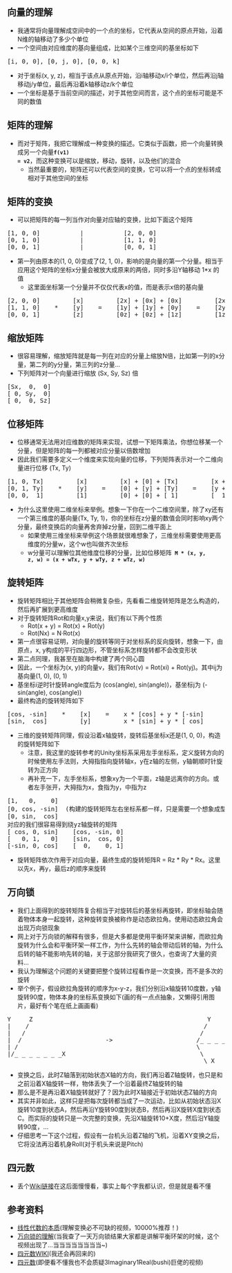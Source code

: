 ## 向量的理解
- 我通常将向量理解成空间中的一个点的坐标，它代表从空间的原点开始，沿着N维的轴移动了多少个单位
- 一个空间由对应维度的基向量组成，比如某个三维空间的基坐标如下 
<pre>[i, 0, 0], [0, j, 0], [0, 0, k]</pre>
- 对于坐标(x, y, z)，相当于该点从原点开始，沿i轴移动x/i个单位，然后再沿j轴移动j/y单位，最后再沿着k轴移动z/k个单位
- 一个坐标是基于当前空间的描述，对于其他空间而言，这个点的坐标可能是不同的数值

## 矩阵的理解
- 而对于矩阵，我把它理解成一种变换的描述。它类似于函数，把一个向量转换成另一个向量<b><code>f(v1) = v2</code></b>，而这种变换可以是缩放，移动，旋转，以及他们的混合
    - 当然最重要的，矩阵还可以代表空间的变换，它可以将一个点的坐标转成相对于其他空间的坐标

## 矩阵的变换
- 可以把矩阵的每一列当作对向量对应轴的变换，比如下面这个矩阵
<pre>
[1, 0, 0]           |           [2, 0, 0]
[0, 1, 0]           |           [1, 1, 0]
[0, 0, 1]           |           [0, 0, 1]
</pre>
- 第一列由原本的(1, 0, 0)变成了(2, 1, 0)，影响的是向量的第一个分量。相当于应用这个矩阵的坐标x分量会被放大成原来的两倍，同时多沿Y轴移动 1*x 的值
    - 这里面坐标第一个分量并不仅仅代表x的值，而是表示x倍的基向量
<pre>
[2, 0, 0]         [x]         [2x] + [0x] + [0x]         [2x]
[1, 1, 0]    *    [y]    =    [1y] + [1y] + [0y]    =    [2y]
[0, 0, 1]         [z]         [0z] + [0z] + [1z]         [1z]
</pre>

## 缩放矩阵
- 很容易理解，缩放矩阵就是每一列在对应的分量上缩放N倍，比如第一列的x分量，第二列的y分量，第三列的z分量...
- 下列矩阵对一个向量进行缩放 (Sx, Sy, Sz) 倍
<pre>
[Sx,  0,  0]
[ 0, Sy,  0]
[ 0,  0, Sz]
</pre>

## 位移矩阵
- 位移通常无法用对应维数的矩阵来实现，试想一下矩阵乘法，你想位移某一个分量，但是矩阵的每一列都被对应分量以倍数增加
- 因此我们需要多定义一个维度来实现向量的位移，下列矩阵表示对一个二维向量进行位移 (Tx, Ty)
<pre>
[1, 0, Tx]         [x]         [x] + [0] + [Tx]         [x + Tx]
[0, 1, Ty]    *    [y]    =    [0] + [y] + [Ty]    =    [y + Ty]
[0, 0,  1]         [1]         [0] + [0] + [ 1]         [  1   ]
</pre>
- 为什么这里使用二维坐标来举例。想象一下你在一个二维空间里，除了xy还有一个第三维度的基向量(Tx, Ty, 1)，你的坐标在z分量的数值会同时影响xy两个分量，最终变换后的向量再舍弃掉z分量，回到二维平面上
    - 如果使用三维坐标来举例这个场景就很难想象了，三维坐标需要使用更高维度的分量w，这个w也叫做齐次坐标
    - w分量可以理解位其他维度位移的分量，比如位移矩阵<code><b> M * (x, y, z, w) = (x + wTx, y + wTy, z + wTz, w) </b></code>

## 旋转矩阵
- 旋转矩阵相比于其他矩阵会稍微复杂些，先看看二维旋转矩阵是怎么构造的，然后再扩展到更高维度
- 对于旋转矩阵Rot和向量x,y来说，我们有以下两个性质
    - Rot(x + y) = Rot(x) + Rot(y)
    - Rot(Nx) = N·Rot(x)
- 第一点很容易证明，对向量的旋转等同于对坐标系的反向旋转，想象一下，由原点，x, y构成的平行四边形，不管坐标系怎样旋转都不会改变形状
- 第二点同理，我甚至在脑海中构建了两个同心圆
- 因此，一个坐标为(x, y)的向量v，我们有Rot(v) = Rot(xi) + Rot(yj)。其中ij为基向量(1, 0), (0, 1)
- 基坐标i逆时针旋转angle度后为 (cos(angle), sin(angle))，基坐标j为 (-sin(angle), cos(angle))
- 最终构造的旋转矩阵如下
<pre>
[cos, -sin]    *    [x]    =    x * [cos] + y * [-sin]
[sin,  cos]         [y]         x * [sin] + y * [ cos]
</pre>
- 三维的旋转矩阵同理，假设沿着x轴旋转，旋转后基坐标x还是(1, 0, 0)，构造的旋转矩阵如下
    - 注意，我这里的旋转参考的Unity坐标系采用左手坐标系，定义旋转方向的时候使用左手法则，大拇指指向旋转轴x，y在z轴的左侧，y轴朝顺时针旋转为正方向
    - 再补充一下，左手坐标系，想象xy为一个平面，z轴是远离你的方向。或者左手张开，大拇指为x，食指为y，中指为z
<pre>
[1,   0,    0]
[0, cos, -sin]  (构建的旋转矩阵左右坐标系都一样，只是需要一个想象成型的坐标系)
[0, sin,  cos]
对应的我们很容易得到绕yz轴旋转的矩阵
[ cos, 0, sin]    [cos, -sin, 0]
[   0, 1,   0]    [sin,  cos, 0]
[-sin, 0, cos]    [  0,    0, 1]
</pre>
- 旋转矩阵依次作用于对应向量，最终生成的旋转矩阵R = Rz * Ry * Rx。这里以先x，再y，最后z的顺序来旋转

## 万向锁
- 我们上面得到的旋转矩阵复合相当于对旋转后的基坐标再旋转，即坐标轴会随着物体本身一起旋转，这种旋转变换被称作是动态欧拉角。使用动态欧拉角会出现万向锁现象
- 网上对于万向锁的解释有很多，但是大多都是使用平衡环架来讲解，而欧拉角旋转为什么会和平衡环架一样工作，为什么先转的轴会带动后转的轴，为什么后转的轴不能影响先转的轴，关于这部分我研究了很久，也查询了大量的资料...
- 我认为理解这个问题的关键要把整个旋转过程看作是一次变换，而不是多次的旋转
- 举个例子，假设欧拉角旋转的顺序为x-y-z，我们分别沿x轴旋转10度数，y轴旋转90度，物体本身的坐标系变换如下(画的有一点点抽象，又懒得引用图片，最好有个笔在纸上画画看)
<pre>
Y     Z                                                Y
|    /                                                /
|   /                                                /
|  /                       ->                       /_ _ _ _  Z
| /                                                 \
|/_ _ _ _ _ _ _X                                     \
                                                      \ X
</pre>
- 变换之后，此时Z轴落到初始状态X轴的方向，我们再沿着Z轴旋转，也只是和之前沿着X轴旋转一样，物体丢失了一个沿着最终Z轴旋转的轴
- 那么是不是再沿着X轴旋转就好了？因为此时X轴接近于初始状态Z轴的方向
- 其实并非如此，这样只是把每次旋转都当成了一次运动，比如从初始状态沿X旋转10度到状态A，然后再沿Y旋转90度到状态B，然后再沿X旋转X度到状态C。而实际的旋转只是一次完整的变换，先沿X轴旋转10+X度，然后沿Y轴旋转90度，...
- 仔细思考一下这个过程，假设有一台机头沿着Z轴的飞机，沿着XY变换之后，它将没法再沿着机身Roll(对于机头来说是Pitch)

## 四元数
- 丢个[Wiki链接](https://zh.wikipedia.org/wiki/%E5%9B%9B%E5%85%83%E6%95%B0%E4%B8%8E%E7%A9%BA%E9%97%B4%E6%97%8B%E8%BD%AC)在这后面慢慢看，事实上每个字我都认识，但是就是看不懂

## 参考资料
- [线性代数的本质](https://www.bilibili.com/video/BV1ys411472E/?spm_id_from=333.999.0.0&vd_source=1b2c3d5efac2682055190e807e57df67)(理解变换必不可缺的视频，10000%推荐！)
- [万向锁的理解](https://www.youtube.com/watch?v=vLDn-ZITDgA)(当我查了一天万向锁结果大家都是讲解平衡环架的时候，这个视频出现了...当当当当当当当当~)
- [四元数WIKI](https://zh.wikipedia.org/wiki/%E5%9B%9B%E5%85%83%E6%95%B0%E4%B8%8E%E7%A9%BA%E9%97%B4%E6%97%8B%E8%BD%AC)(我还会再回来的)
- [四元数](https://www.youtube.com/watch?v=d4EgbgTm0Bg&t=886s)(即便看不懂我也不会质疑3Imaginary1Real(bushi)巨佬的视频)